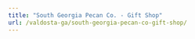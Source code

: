 ```yaml
---
title: "South Georgia Pecan Co. - Gift Shop"
url: /valdosta-ga/south-georgia-pecan-co-gift-shop/
---
```

